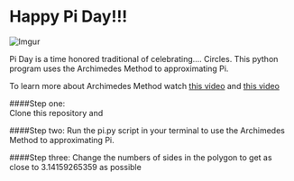 # Happy Pi Day!!!
![Imgur](http://i.imgur.com/oqi8LVd.png)

Pi Day is a time honored traditional of celebrating.... Circles. This python program uses the Archimedes Method to approximating Pi.

To learn more about Archimedes Method watch [this video](https://www.youtube.com/watch?v=_rJdkhlWZVQ&app=desktop) and [this video](https://www.youtube.com/watch?v=DLZMZ-CT7YU)

####Step one:  
Clone this repository and 

####Step two:
Run the pi.py script in your terminal to use the Archimedes Method to approximating Pi.

####Step three:
Change the numbers of sides in the polygon to get as close to 3.14159265359 as possible
